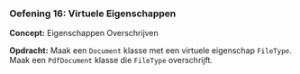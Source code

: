 ### Oefening 16: Virtuele Eigenschappen
**Concept:** Eigenschappen Overschrijven

**Opdracht:** Maak een `Document` klasse met een virtuele eigenschap `FileType`. Maak een `PdfDocument` klasse die `FileType` overschrijft.